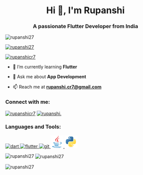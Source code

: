<h1 align="center">Hi 👋, I'm Rupanshi</h1>
<h3 align="center">A passionate Flutter Developer from India</h3>

<p align="left"> <img src="https://komarev.com/ghpvc/?username=rupanshi27&label=Profile%20views&color=0e75b6&style=flat" alt="rupanshi27" /> </p>

<p align="left"> <a href="https://github.com/ryo-ma/github-profile-trophy"><img src="https://github-profile-trophy.vercel.app/?username=rupanshi27" alt="rupanshi27" /></a> </p>

<p align="left"> <a href="https://twitter.com/rupanshicr7" target="blank"><img src="https://img.shields.io/twitter/follow/rupanshicr7?logo=twitter&style=for-the-badge" alt="rupanshicr7" /></a> </p>

- 🌱 I’m currently learning **Flutter**

- 💬 Ask me about **App Development**

- 📫 Reach me at **rupanshi.cr7@gmail.com**

<h3 align="left">Connect with me:</h3>
<p align="left">
<a href="https://twitter.com/rupanshicr7" target="blank"><img align="center" src="https://raw.githubusercontent.com/rahuldkjain/github-profile-readme-generator/master/src/images/icons/Social/twitter.svg" alt="rupanshicr7" height="30" width="40" /></a>
<a href="https://linkedin.com/in/rupanshi." target="blank"><img align="center" src="https://raw.githubusercontent.com/rahuldkjain/github-profile-readme-generator/master/src/images/icons/Social/linked-in-alt.svg" alt="rupanshi." height="30" width="40" /></a>
</p>

<h3 align="left">Languages and Tools:</h3>
<p align="left"> <a href="https://dart.dev" target="_blank" rel="noreferrer"> <img src="https://www.vectorlogo.zone/logos/dartlang/dartlang-icon.svg" alt="dart" width="40" height="40"/> </a> <a href="https://flutter.dev" target="_blank" rel="noreferrer"> <img src="https://www.vectorlogo.zone/logos/flutterio/flutterio-icon.svg" alt="flutter" width="40" height="40"/> </a> <a href="https://git-scm.com/" target="_blank" rel="noreferrer"> <img src="https://www.vectorlogo.zone/logos/git-scm/git-scm-icon.svg" alt="git" width="40" height="40"/> </a> <a href="https://www.java.com" target="_blank" rel="noreferrer"> <img src="https://raw.githubusercontent.com/devicons/devicon/master/icons/java/java-original.svg" alt="java" width="40" height="40"/> </a> <a  height="40"/> </a> <a href="https://www.python.org" target="_blank" rel="noreferrer"> <img src="https://raw.githubusercontent.com/devicons/devicon/master/icons/python/python-original.svg" alt="python" width="40" height="40"/> </a> </p>

<p><img align="left" src="https://github-readme-stats.vercel.app/api/top-langs?username=rupanshi27&show_icons=true&locale=en&layout=compact" alt="rupanshi27" /></p>

<p>&nbsp;<img align="center" src="https://github-readme-stats.vercel.app/api?username=rupanshi27&show_icons=true&locale=en" alt="rupanshi27" /></p>

<p><img align="center" src="https://github-readme-streak-stats.herokuapp.com/?user=rupanshi27&" alt="rupanshi27" /></p>

